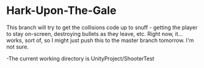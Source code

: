 Hark-Upon-The-Gale
==================

This branch will try to get the collisions code up to snuff - getting the player to stay on-screen, destroying bullets as they leave, etc.  Right now, it... works, sort of, so I might just push this to the master branch tomorrow.  I'm not sure.

-The current working directory is UnityProject/ShooterTest
